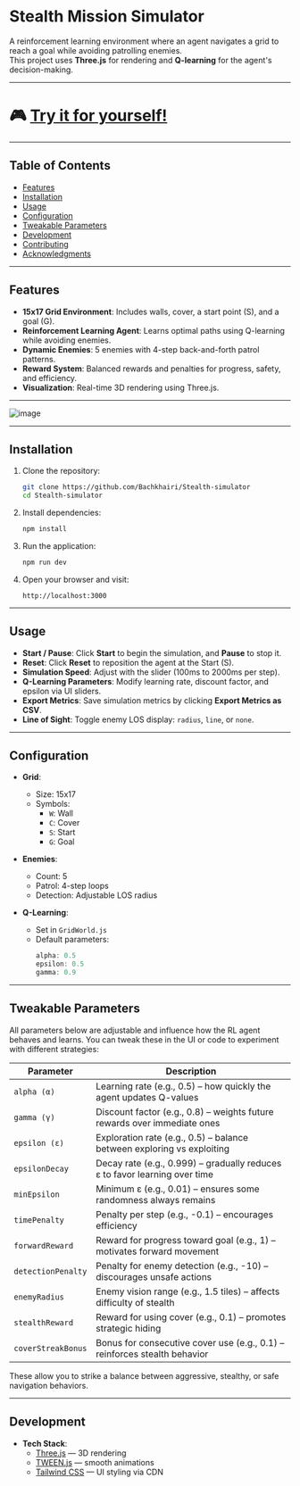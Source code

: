 # Stealth Mission Simulator

A reinforcement learning environment where an agent navigates a grid to reach a goal while avoiding patrolling enemies.  
This project uses **Three.js** for rendering and **Q-learning** for the agent's decision-making.

---

# 🎮 [Try it for yourself!](https://bachkhairi.github.io/Stealth-simulator/)

---

## Table of Contents

- [Features](#features)
- [Installation](#installation)
- [Usage](#usage)
- [Configuration](#configuration)
- [Tweakable Parameters](#tweakable-parameters)
- [Development](#development)
- [Contributing](#contributing)
- [Acknowledgments](#acknowledgments)

---

## Features

- **15x17 Grid Environment**: Includes walls, cover, a start point (S), and a goal (G).
- **Reinforcement Learning Agent**: Learns optimal paths using Q-learning while avoiding enemies.
- **Dynamic Enemies**: 5 enemies with 4-step back-and-forth patrol patterns.
- **Reward System**: Balanced rewards and penalties for progress, safety, and efficiency.
- **Visualization**: Real-time 3D rendering using Three.js.

---

![image](https://github.com/user-attachments/assets/82ee999e-746d-4e56-938d-1bae8aefad49)

---

## Installation

1. Clone the repository:
   ```bash
   git clone https://github.com/Bachkhairi/Stealth-simulator
   cd Stealth-simulator
   ```

2. Install dependencies:
   ```bash
   npm install
   ```

3. Run the application:
   ```bash
   npm run dev
   ```

4. Open your browser and visit:
   ```
   http://localhost:3000
   ```

---

## Usage

- **Start / Pause**: Click **Start** to begin the simulation, and **Pause** to stop it.
- **Reset**: Click **Reset** to reposition the agent at the Start (S).
- **Simulation Speed**: Adjust with the slider (100ms to 2000ms per step).
- **Q-Learning Parameters**: Modify learning rate, discount factor, and epsilon via UI sliders.
- **Export Metrics**: Save simulation metrics by clicking **Export Metrics as CSV**.
- **Line of Sight**: Toggle enemy LOS display: `radius`, `line`, or `none`.

---

## Configuration

- **Grid**:
  - Size: 15x17
  - Symbols:
    - `W`: Wall
    - `C`: Cover
    - `S`: Start
    - `G`: Goal

- **Enemies**:
  - Count: 5
  - Patrol: 4-step loops
  - Detection: Adjustable LOS radius

- **Q-Learning**:
  - Set in `GridWorld.js`
  - Default parameters:
    ```javascript
    alpha: 0.5
    epsilon: 0.5
    gamma: 0.9
    ```

---

## Tweakable Parameters

All parameters below are adjustable and influence how the RL agent behaves and learns. You can tweak these in the UI or code to experiment with different strategies:

| Parameter           | Description                                                                 |
|---------------------|-----------------------------------------------------------------------------|
| `alpha (α)`         | Learning rate (e.g., 0.5) – how quickly the agent updates Q-values          |
| `gamma (γ)`         | Discount factor (e.g., 0.8) – weights future rewards over immediate ones     |
| `epsilon (ε)`       | Exploration rate (e.g., 0.5) – balance between exploring vs exploiting       |
| `epsilonDecay`      | Decay rate (e.g., 0.999) – gradually reduces ε to favor learning over time   |
| `minEpsilon`        | Minimum ε (e.g., 0.01) – ensures some randomness always remains              |
| `timePenalty`       | Penalty per step (e.g., -0.1) – encourages efficiency                        |
| `forwardReward`     | Reward for progress toward goal (e.g., 1) – motivates forward movement       |
| `detectionPenalty`  | Penalty for enemy detection (e.g., -10) – discourages unsafe actions         |
| `enemyRadius`       | Enemy vision range (e.g., 1.5 tiles) – affects difficulty of stealth         |
| `stealthReward`     | Reward for using cover (e.g., 0.1) – promotes strategic hiding               |
| `coverStreakBonus`  | Bonus for consecutive cover use (e.g., 0.1) – reinforces stealth behavior    |

These allow you to strike a balance between aggressive, stealthy, or safe navigation behaviors.

---

## Development

- **Tech Stack**:
  - [Three.js](https://threejs.org/) — 3D rendering
  - [TWEEN.js](https://github.com/tweenjs/tween.js) — smooth animations
  - [Tailwind CSS](https://tailwindcss.com/) — UI styling via CDN




